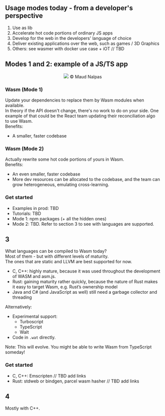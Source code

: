 ## Usage modes today - from a developer's perspective
1. Use as lib
2. Accelerate hot code portions of ordinary JS apps 
3. Develop for the web in the developers' language of choice
4. Deliver existing applications over the web, such as games / 3D Graphics
5. Others: see wasmer with docker use case + iOT // TBD

## Modes 1 and 2: example of a JS/TS app  
 
<p align="center">
<img src="https://raw.githubusercontent.com/maudnals/wasm-nano-handbook/master/img/wasm-use-case.png"> 
© Maud Nalpas   
</p>

### Wasm (Mode 1)   
Update your dependencies to replace them by Wasm modules when available.  
In theory if the API doesn't change, there's no work to do on your side. One example of that could be the React team updating their reconciliation algo to use Wasm.   
Benefits: 
* A smaller, faster codebase 

### Wasm (Mode 2)
Actually rewrite some hot code portions of yours in Wasm.  
Benefits: 
* An even smaller, faster codebase  
* More dev resources can be allocated to the codebase, and the team can grow heterogeneous, emulating cross-learning.  

### Get started
* Examples in prod: TBD
* Tutorials: TBD
* Mode 1: npm packages (+ all the hidden ones) 
* Mode 2: TBD. Refer to section 3 to see with languages are supported. 


## 3    

What languages can be compiled to Wasm today?    
Most of them - but with different levels of maturity.    
The ones that are static and LLVM are best supported for now. 

* C, C++:  highly mature, because it was used throughout the development of WASM and asm.js.
* Rust: gaining maturity rather quickly, because the nature of Rust makes it easy to target Wasm, e.g. Rust’s ownership model
* Java and C# (and JavaScript as well) still need a garbage collector and threading 

Alternatively:    
* Experimental support:
  * Turboscript
  * TypeScript 
  * Walt
* Code in `.wat` directly.    

Note: This will evolve. You might be able to write Wasm from TypeScript someday!

### Get started
* C, C++: Emscripten // TBD add links 
* Rust: stdweb or bindgen, parcel wasm hasher // TBD add links 

## 4 
Mostly with C++.  
